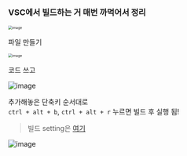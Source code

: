 ### VSC에서 빌드하는 거 매번 까먹어서 정리

<img src="https://user-images.githubusercontent.com/28949235/116834258-30914d00-abf8-11eb-979a-c54788b2c43c.png" alt="image" style="zoom:50%;" />

파일 만들기

<img src="https://user-images.githubusercontent.com/28949235/116834471-40f5f780-abf9-11eb-820b-dabb6d39f8ec.png" alt="image" style="zoom:50%;" />

코드 쓰고

![image](https://user-images.githubusercontent.com/28949235/116834498-608d2000-abf9-11eb-876f-20e29ca914d0.png)

추가해놓은 단축키 순서대로  
`ctrl + alt + b`, `ctrl + alt + r` 누르면 빌드 후 실행 됨!

> 빌드 setting은 [여기](https://iamcho2.github.io/2020/09/16/macos-dev-env-setting)

![image](https://user-images.githubusercontent.com/28949235/116834527-7bf82b00-abf9-11eb-9535-8be837f2c4fa.png)

